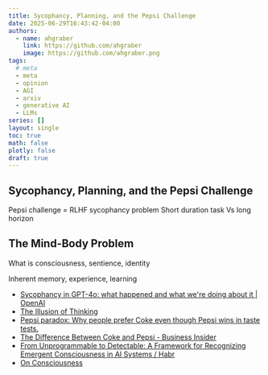 ```yaml
---
title: Sycophancy, Planning, and the Pepsi Challenge
date: 2025-06-29T16:43:42-04:00
authors:
  - name: ahgraber
    link: https://github.com/ahgraber
    image: https://github.com/ahgraber.png
tags:
  # meta
  - meta
  - opinion
  - AGI
  - arxiv
  - generative AI
  - LLMs
series: []
layout: single
toc: true
math: false
plotly: false
draft: true
---
```


## Sycophancy, Planning, and the Pepsi Challenge

Pepsi challenge = RLHF
sycophancy problem
Short duration task Vs long horizon

## The Mind-Body Problem

What is consciousness, sentience, identity

Inherent memory, experience, learning

- [Sycophancy in GPT-4o: what happened and what we're doing about it | OpenAI](https://openai.com/index/sycophancy-in-gpt-4o/)
- [The Illusion of Thinking](https://ml-site.cdn-apple.com/papers/the-illusion-of-thinking.pdf)
- [Pepsi paradox: Why people prefer Coke even though Pepsi wins in taste tests.](https://slate.com/business/2013/08/pepsi-paradox-why-people-prefer-coke-even-though-pepsi-wins-in-taste-tests.html)
- [The Difference Between Coke and Pepsi - Business Insider](https://www.businessinsider.com/the-difference-between-coke-and-pepsi-2012-12)
- [From Unprogrammable to Detectable: A Framework for Recognizing Emergent Consciousness in AI Systems / Habr](https://habr.com/en/articles/922894/)
- [On Consciousness](https://v1tali.com/ai-consciousness)
